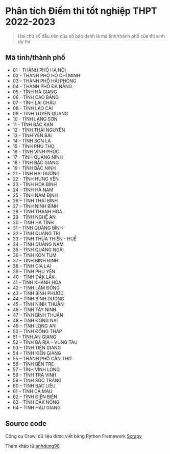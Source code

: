 # Phân tích Điểm thi tốt nghiệp THPT 2022-2023

> Hai chữ số đầu tiên của số báo danh là mã tỉnh/thành phố của thí sinh dự thi

## Mã tỉnh/thành phố

- 01 - THÀNH PHỐ HÀ NỘI
- 02 - THÀNH PHỐ HỒ CHÍ MINH
- 03 - THÀNH PHỐ HẢI PHÒNG
- 04 - THÀNH PHỐ ĐÀ NẴNG
- 05 - TỈNH HÀ GIANG
- 06 - TỈNH CAO BẰNG
- 07 - TỈNH LAI CHÂU
- 08 - TỈNH LÀO CAI
- 09 - TỈNH TUYÊN QUANG
- 10 - TỈNH LẠNG SƠN
- 11 - TỈNH BẮC KẠN
- 12 - TỈNH THÁI NGUYÊN
- 13 - TỈNH YÊN BÁI
- 14 - TỈNH SƠN LA
- 15 - TỈNH PHÚ THỌ
- 16 - TỈNH VĨNH PHÚC
- 17 - TỈNH QUẢNG NINH
- 18 - TỈNH BẮC GIANG
- 19 - TỈNH BẮC NINH
- 21 - TỈNH HẢI DƯƠNG
- 22 - TỈNH HƯNG YÊN
- 23 - TỈNH HÒA BÌNH
- 24 - TỈNH HÀ NAM
- 25 - TỈNH NAM ĐỊNH
- 26 – TỈNH THÁI BÌNH
- 27 – TỈNH NINH BÌNH
- 28 – TỈNH THANH HÓA
- 29 – TỈNH NGHỆ AN
- 30 – TỈNH HÀ TĨNH
- 31 – TỈNH QUẢNG BÌNH
- 32 – TỈNH QUẢNG TRỊ
- 33 – TỈNH THỪA THIÊN - HUẾ
- 34 – TỈNH QUẢNG NAM
- 35 – TỈNH QUẢNG NGÃI
- 36 – TỈNH KON TUM
- 37 – TỈNH BÌNH ĐỊNH
- 38 – TỈNH GIA LAI
- 39 – TỈNH PHÚ YÊN
- 40 – TỈNH ĐẮK LẮK
- 41 – TỈNH KHÁNH HÒA
- 42 – TỈNH LÂM ĐỒNG
- 43 – TỈNH BÌNH PHƯỚC
- 44 – TỈNH BÌNH DƯƠNG
- 45 – TỈNH NINH THUẬN
- 46 – TỈNH TÂY NINH
- 47 – TỈNH BÌNH THUẬN
- 48 – TỈNH ĐỒNG NAI
- 49 – TỈNH LONG AN
- 50 – TỈNH ĐỒNG THÁP
- 51 – TỈNH AN GIANG
- 52 – TỈNH BÀ RỊA – VŨNG TÀU
- 53 – TỈNH TIỀN GIANG
- 54 – TỈNH KIÊN GIANG
- 55 – THÀNH PHỐ CẦN THƠ
- 56 – TỈNH BẾN TRE
- 57 – TỈNH VĨNH LONG
- 58 – TỈNH TRÀ VINH
- 59 – TỈNH SÓC TRĂNG
- 60 – TỈNH BẠC LIÊU
- 61 – TỈNH CÀ MAU
- 62 – TỈNH ĐIỆN BIÊN
- 63 – TỈNH ĐĂK NÔNG
- 64 – TỈNH HẬU GIANG

## Source code

Công cụ Crawl dữ liệu được viết bằng Python Framework [Scrapy](https://github.com/scrapy/scrapy)

Tham khảo từ [anhdung98](https://github.com/anhdung98)